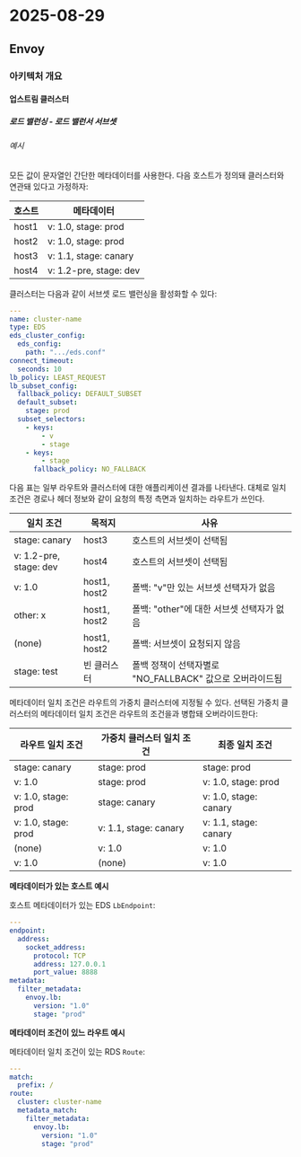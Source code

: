 # 2025-08-29

## Envoy

### 아키텍처 개요

#### 업스트림 클러스터

##### 로드 밸런싱 - 로드 밸런서 서브셋

###### 예시

모든 값이 문자열인 간단한 메타데이터를 사용한다. 다음 호스트가 정의돼 클러스터와 연관돼 있다고 가정하자:

| 호스트 | 메타데이터             |
| ------ | ---------------------- |
| host1  | v: 1.0, stage: prod    |
| host2  | v: 1.0, stage: prod    |
| host3  | v: 1.1, stage: canary  |
| host4  | v: 1.2-pre, stage: dev |

클러스터는 다음과 같이 서브셋 로드 밸런싱을 활성화할 수 있다:

```yaml
---
name: cluster-name
type: EDS
eds_cluster_config:
  eds_config:
    path: ".../eds.conf"
connect_timeout:
  seconds: 10
lb_policy: LEAST_REQUEST
lb_subset_config:
  fallback_policy: DEFAULT_SUBSET
  default_subset:
    stage: prod
  subset_selectors:
    - keys:
        - v
        - stage
    - keys:
        - stage
      fallback_policy: NO_FALLBACK
```

다음 표는 일부 라우트와 클러스터에 대한 애플리케이션 결과를 나타낸다. 대체로 일치 조건은 경로나 헤더 정보와 같이 요청의 특정 측면과 일치하는 라우트가 쓰인다.

| 일치 조건              | 목적지       | 사유                                                     |
| ---------------------- | ------------ | -------------------------------------------------------- |
| stage: canary          | host3        | 호스트의 서브셋이 선택됨                                 |
| v: 1.2-pre, stage: dev | host4        | 호스트의 서브셋이 선택됨                                 |
| v: 1.0                 | host1, host2 | 폴백: "v"만 있는 서브셋 선택자가 없음                    |
| other: x               | host1, host2 | 폴백: "other"에 대한 서브셋 선택자가 없음                |
| (none)                 | host1, host2 | 폴백: 서브셋이 요청되지 않음                             |
| stage: test            | 빈 클러스터  | 폴백 정책이 선택자별로 "NO_FALLBACK" 값으로 오버라이드됨 |

메타데이터 일치 조건은 라우트의 가중치 클러스터에 지정될 수 있다. 선택된 가중치 클러스터의 메타데이터 일치 조건은 라우트의 조건을과 병합돼 오버라이드한다:

| 라우트 일치 조건    | 가중치 클러스터 일치 조건 | 최종 일치 조건        |
| ------------------- | ------------------------- | --------------------- |
| stage: canary       | stage: prod               | stage: prod           |
| v: 1.0              | stage: prod               | v: 1.0, stage: prod   |
| v: 1.0, stage: prod | stage: canary             | v: 1.0, stage: canary |
| v: 1.0, stage: prod | v: 1.1, stage: canary     | v: 1.1, stage: canary |
| (none)              | v: 1.0                    | v: 1.0                |
| v: 1.0              | (none)                    | v: 1.0                |

**메타데이터가 있는 호스트 예시**

호스트 메타데이터가 있는 EDS `LbEndpoint`:

```yaml
---
endpoint:
  address:
    socket_address:
      protocol: TCP
      address: 127.0.0.1
      port_value: 8888
metadata:
  filter_metadata:
    envoy.lb:
      version: "1.0"
      stage: "prod"
```

**메타데이터 조건이 있느 라우트 예시**

메타데이터 일치 조건이 있는 RDS `Route`:

```yaml
---
match:
  prefix: /
route:
  cluster: cluster-name
  metadata_match:
    filter_metadata:
      envoy.lb:
        version: "1.0"
        stage: "prod"
```

